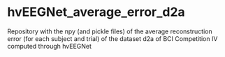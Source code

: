 # hvEEGNet_average_error_d2a
 Repository with the npy  (and pickle files) of the average reconstruction error (for each subject and trial) of the dataset d2a of BCI Competition IV computed through hvEEGNet
